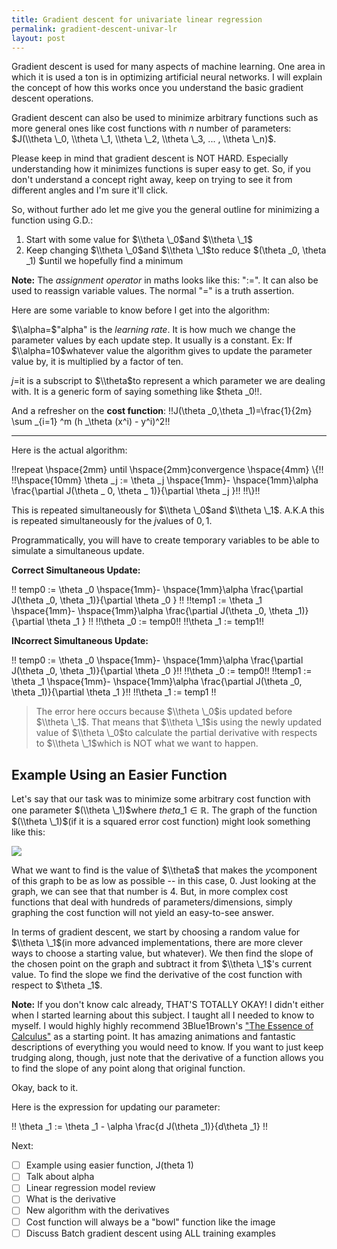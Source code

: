 ```yaml
---
title: Gradient descent for univariate linear regression
permalink: gradient-descent-univar-lr
layout: post
---
```


Gradient descent is used for many aspects of machine learning. One area in which it is used a ton is in optimizing artificial neural networks. I will explain the concept of how this works once you understand the basic gradient descent operations.

Gradient descent can also be used to minimize arbitrary functions such as more general ones like cost functions with $n$ number of parameters: $J(\\theta \_0, \\theta \_1, \\theta \_2, \\theta \_3, ... , \\theta \_n)$.

Please keep in mind that gradient descent is NOT HARD. Especially understanding how it minimizes functions is super easy to get. So, if you don't understand a concept right away, keep on trying to see it from different angles and I'm sure it'll click.

So, without further ado let me give you the general outline for minimizing a function using G.D.:

1. Start with some value for $\\theta \_0$and $\\theta \_1$
2. Keep changing $\\theta \_0$and $\\theta \_1$to reduce $(\\theta \_0, \\theta \_1) $until we hopefully find a minimum

**Note:** The _assignment operator_ in maths looks like this: "$:=$". It can also be used to reassign variable values. The normal "$=$" is a truth assertion.

Here are some variable to know before I get into the algorithm:

$\\alpha=$"alpha" is the _learning rate_. It is how much we change the parameter values by each update step. It usually is a constant. Ex: If $\\alpha=10$whatever value the algorithm gives to update the parameter value by, it is multiplied by a factor of ten.

$j=$it is a subscript to $\\theta$to represent a which parameter we are dealing with. It is a generic form of saying something like \$theta \_0\!!.

And a refresher on the **cost function**:
!!J(\\theta \_0,\\theta \_1)=\frac{1}{2m} \sum \_{i=1} ^m (h \_\\theta (x^i) - y^i)^2!!

---

Here is the actual algorithm:

!!repeat \hspace{2mm} until \hspace{2mm}convergence \hspace{4mm} \\{!! !!\hspace{10mm} \\theta \_j := \\theta \_j \hspace{1mm}- \hspace{1mm}\alpha \frac{\partial J(\\theta \_ 0, \\theta \_ 1)}{\partial \\theta \_j }!! !!\\}!!

This is repeated simultaneously for $\\theta \_0$and $\\theta \_1$. A.K.A this is repeated simultaneously for the $j$values of $0,1$.

Programmatically, you will have to create temporary variables to be able to simulate a simultaneous update.

**Correct Simultaneous Update:**

!!
temp0 := \\theta \_0 \hspace{1mm}- \hspace{1mm}\alpha \frac{\partial J(\\theta \_0, \\theta \_1)}{\partial \\theta \_0 } !! !!temp1 := \\theta \_1 \hspace{1mm}- \hspace{1mm}\alpha \frac{\partial J(\\theta \_0, \\theta \_1)}{\partial \\theta \_1 } !! !!\\theta \_0 := temp0!! !!\\theta \_1 := temp1!!


**INcorrect Simultaneous Update:**

!!
temp0 := \\theta \_0 \hspace{1mm}- \hspace{1mm}\alpha \frac{\partial J(\\theta \_0, \\theta \_1)}{\partial \\theta \_0 }!! !!\\theta \_0 := temp0!! !!temp1 := \\theta \_1 \hspace{1mm}- \hspace{1mm}\alpha \frac{\partial J(\\theta \_0, \\theta \_1)}{\partial \\theta \_1 }!! !!\\theta \_1 := temp1
!!

> The error here occurs because $\\theta \_0$is updated before $\\theta \_1$. That means that $\\theta \_1$is using the newly updated value of $\\theta \_0$to calculate the partial derivative with respects to $\\theta \_1$which is NOT what we want to happen.

## Example Using an Easier Function

Let's say that our task was to minimize some arbitrary cost function with one parameter $(\\theta \_1)$where $theta \_1 \in ℝ$. The graph of the function $(\\theta \_1)$(if it is a squared error cost function) might look something like this:

![](https://i.snap.as/UdTq5I8.png)

What we want to find is the value of $\\theta$ that makes the $y$component of this graph to be as low as possible -- in this case, 0. Just looking at the graph, we can see that that number is 4. But, in more complex cost functions that deal with hundreds of parameters/dimensions, simply graphing the cost function will not yield an easy-to-see answer.

In terms of gradient descent, we start by choosing a random value for $\\theta \_1$(in more advanced implementations, there are more clever ways to choose a starting value, but whatever). We then find the slope of the chosen point on the graph and subtract it from $\\theta \_1$'s current value. To find the slope we find the derivative of the cost function with respect to $\\theta \_1\$.

**Note:** If you don't know calc already, THAT'S TOTALLY OKAY! I didn't either when I started learning about this subject. I taught all I needed to know to myself. I would highly highly recommend 3Blue1Brown's ["The Essence of Calculus"](https://www.youtube.com/watch?v=WUvTyaaNkzM&list=PL0-GT3co4r2wlh6UHTUeQsrf3mlS2lk6x) as a starting point. It has amazing animations and fantastic descriptions of everything you would need to know. If you want to just keep trudging along, though, just note that the derivative of a function allows you to find the slope of any point along that original function.

Okay, back to it.

Here is the expression for updating our parameter:

!!
\\theta \_1 := \\theta \_1 - \alpha \frac{d J(\\theta \_1)}{d\\theta \_1}
!!

Next:

- [ ] Example using easier function, J(theta 1)
- [ ] Talk about alpha
- [ ] Linear regression model review
- [ ] What is the derivative
- [ ] New algorithm with the derivatives
- [ ] Cost function will always be a "bowl" function like the image
- [ ] Discuss Batch gradient descent using ALL training examples
